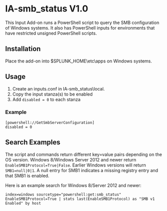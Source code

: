 # IA-smb_status V1.0

This Input Add-on runs a PowerShell script to query the SMB configuration of Windows systems. It also has PowerShell  inputs for environments that have restricted unsigned PowerShell scripts.

## Installation

Place the add-on into $SPLUNK_HOME\etc\apps on Windows systems.

## Usage

1. Create an inputs.conf in IA-smb_status\local.
2. Copy the input stanza(s) to be enabled
3. Add `disabled = 0` to each stanza

### Example

```
[powershell://GetSmbServerConfiguration]
disabled = 0
```

## Search Examples

The script and commands return different key=value pairs depending on the OS version. Windows 8/Windows Server 2012 and newer return `EnableSMB1Protocol=True|False`. Earlier Windows versions will return `SMB1=null|0|1`. A null entry for SMB1 indicates a missing registry entry and that SMB1 is enabled.

Here is an example search for Windows 8/Server 2012 and newer:

```
index=windows sourcetype="powershell:get:smb_status" EnableSMB1Protocol=True | stats last(EnableSMB1Protocol) as "SMB v1 Enabled" by host
```
